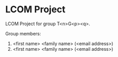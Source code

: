 # LCOM Project

LCOM Project for group T&lt;n&gt;G&lt;p&gt;&lt;q&gt;.

Group members:

1. &lt;first name&gt; &lt;family name&gt; (&lt;email address&gt;)
2. &lt;first name&gt; &lt;family name&gt; (&lt;email address&gt;)
